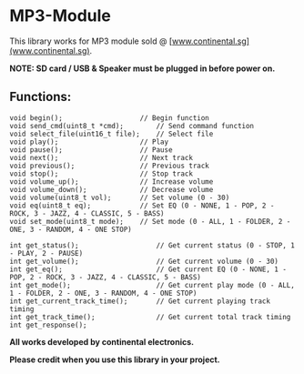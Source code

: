 # MP3-Module

This library works for MP3 module sold @ [www.continental.sg](www.continental.sg).

**NOTE: SD card / USB & Speaker must be plugged in before power on.**

## Functions:
```
void begin();					// Begin function
void send_cmd(uint8_t *cmd);		// Send command function
void select_file(uint16_t file);	// Select file
void play();					// Play
void pause();					// Pause
void next();					// Next track
void previous();				// Previous track
void stop();					// Stop track
void volume_up();				// Increase volume
void volume_down();				// Decrease volume
void volume(uint8_t vol);		// Set volume (0 - 30)
void eq(uint8_t eq);			// Set EQ (0 - NONE, 1 - POP, 2 - ROCK, 3 - JAZZ, 4 - CLASSIC, 5 - BASS)
void set_mode(uint8_t mode);	// Set mode (0 - ALL, 1 - FOLDER, 2 - ONE, 3 - RANDOM, 4 - ONE STOP)

int get_status();					// Get current status (0 - STOP, 1 - PLAY, 2 - PAUSE)
int get_volume();					// Get current volume (0 - 30)
int get_eq();						// Get current EQ (0 - NONE, 1 - POP, 2 - ROCK, 3 - JAZZ, 4 - CLASSIC, 5 - BASS)
int get_mode();						// Get current play mode (0 - ALL, 1 - FOLDER, 2 - ONE, 3 - RANDOM, 4 - ONE STOP)
int get_current_track_time();		// Get current playing track timing
int get_track_time();				// Get current total track timing
int get_response();
```

**All works developed by continental electronics.**

**Please credit when you use this library in your project.**

